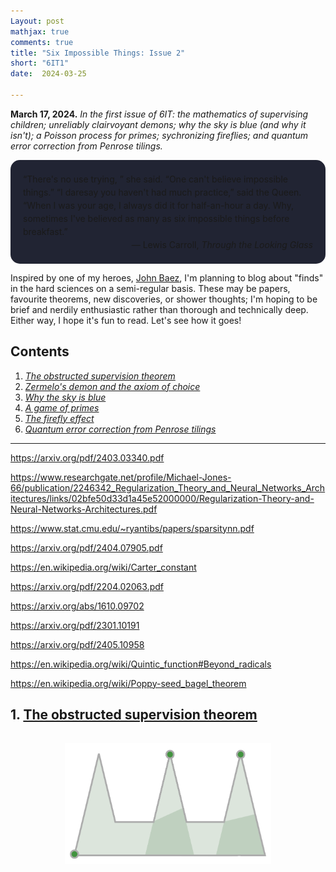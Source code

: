 ```yaml
---
Layout: post
mathjax: true
comments: true
title: "Six Impossible Things: Issue 2"
short: "6IT1"
date:  2024-03-25

---
```


**March 17, 2024.** *In the first issue of 6IT: the mathematics of supervising children; unreliably clairvoyant demons; why the sky is blue
(and why it isn't); a Poisson process for primes; sychronizing
fireflies; and quantum error correction from Penrose tilings.*

<div style="background-color: #212433 ; padding: 20px; border: 0px solid
grey; line-height:1.5; border-radius: 15px">
“There's no use trying, ” she said. “One can't believe impossible things.”
“I daresay you haven't had much practice,” said the Queen. “When I was
your age, I always did it for half-an-hour a day. Why, sometimes I've
believed as many as six impossible things before breakfast.”<br>

<div style="text-align: right">— Lewis Carroll, <i>Through the Looking Glass</i>
</div>
</div>

Inspired by one of my heroes, [John Baez](https://math.ucr.edu/home/baez/TWF.html), I'm
planning to blog about "finds" in the hard sciences on a semi-regular basis. These
may be papers, favourite theorems, new discoveries, or shower thoughts; I'm hoping to
be brief and nerdily enthusiastic rather than thorough and technically
deep. Either way, I hope it's fun to read. Let's see how it goes!

## Contents <a id="tbc" name="tbc"></a>

1. <a href="#sec-1"><i>The obstructed supervision theorem</i></a>
2. <a href="#sec-2"><i>Zermelo's demon and the axiom of choice</i></a>
3. <a href="#sec-3"><i>Why the sky is blue</i></a>
4. <a href="#sec-4"><i>A game of primes</i></a>
5. <a href="#sec-5"><i>The firefly effect</i></a>
6. <a href="#sec-6"><i>Quantum error correction from Penrose
tilings</i></a>

---

https://arxiv.org/pdf/2403.03340.pdf

https://www.researchgate.net/profile/Michael-Jones-66/publication/2246342_Regularization_Theory_and_Neural_Networks_Architectures/links/02bfe50d33d1a45e52000000/Regularization-Theory-and-Neural-Networks-Architectures.pdf

https://www.stat.cmu.edu/~ryantibs/papers/sparsitynn.pdf

https://arxiv.org/pdf/2404.07905.pdf

https://en.wikipedia.org/wiki/Carter_constant

https://arxiv.org/pdf/2204.02063.pdf

https://arxiv.org/abs/1610.09702

https://arxiv.org/pdf/2301.10191

https://arxiv.org/pdf/2405.10958

https://en.wikipedia.org/wiki/Quintic_function#Beyond_radicals

https://en.wikipedia.org/wiki/Poppy-seed_bagel_theorem

## 1. <a href="#tbc">The obstructed supervision theorem</a><a id="sec-1" name="sec-1"></a>

<figure>
    <div style="text-align:center; padding: 15px"><img src
    ="/img/posts/guards1.svg" width="330"/>
	</div>
	</figure>
